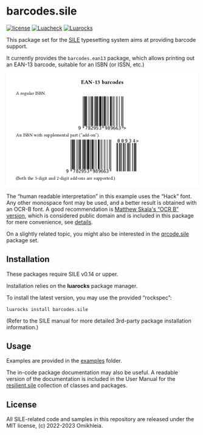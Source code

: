 # barcodes.sile

[![license](https://img.shields.io/github/license/Omikhleia/barcodes.sile?label=License)](LICENSE)
[![Luacheck](https://img.shields.io/github/actions/workflow/status/Omikhleia/barcodes.sile/luacheck.yml?branch=main&label=Luacheck&logo=Lua)](https://github.com/Omikhleia/barcodes.sile/actions?workflow=Luacheck)
[![Luarocks](https://img.shields.io/luarocks/v/Omikhleia/barcodes.sile?label=Luarocks&logo=Lua)](https://luarocks.org/modules/Omikhleia/barcodes.sile)

This package set for the [SILE](https://github.com/sile-typesetter/sile) typesetting
system aims at providing barcode support.

It currently provides the `barcodes.ean13` package, which allows printing out an EAN-13
barcode, suitable for an ISBN (or ISSN, etc.)

![EAN-13 barcodes](ean13.png "ISBN examples")

The “human readable interpretation” in this example uses the “Hack” font.
Any other monospace font may be used, and a better result is obtained with an OCR-B font.
A good recommendation is [Matthew Skala's “OCR B” version](https://tsukurimashou.osdn.jp/ocr.php.en),
which is considered public domain and is included in this package for mere convenience, see [details](packages/barcodes/ean13/fonts/README.md).

On a slightly related topic, you might also be interested in the [qrcode.sile](https://github.com/Omikhleia/qrcode.sile) package set.

## Installation

These packages require SILE v0.14 or upper.

Installation relies on the **luarocks** package manager.

To install the latest version, you may use the provided “rockspec”:

```
luarocks install barcodes.sile
```

(Refer to the SILE manual for more detailed 3rd-party package installation information.)

## Usage

Examples are provided in the [examples](./examples) folder.

The in-code package documentation may also be useful.
A readable version of the documentation is included in the User Manual for
the [resilient.sile](https://github.com/Omikhleia/resilient.sile) collection
of classes and packages.

## License

All SILE-related code and samples in this repository are released under the MIT license,
(c) 2022-2023 Omikhleia.
